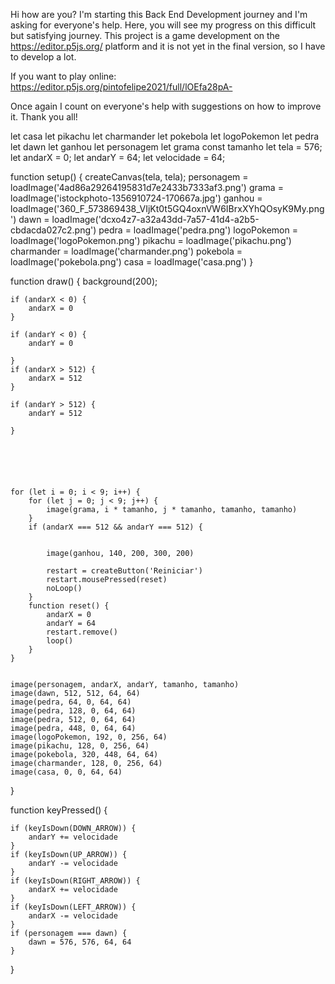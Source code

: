 Hi how are you?
I'm starting this Back End Development journey and I'm asking for everyone's help.
Here, you will see my progress on this difficult but satisfying journey.
This project is a game development on the https://editor.p5js.org/ platform and it is not yet in the final version, so I have to develop a lot.

If you want to play online:
https://editor.p5js.org/pintofelipe2021/full/lOEfa28pA-

Once again I count on everyone's help with suggestions on how to improve it. Thank you all!


let casa 
let pikachu 
let charmander 
let pokebola 
let logoPokemon 
let pedra 
let dawn 
let ganhou 
let personagem 
let grama 
const tamanho 
let tela = 576;
let andarX = 0;
let andarY = 64;
let velocidade = 64;

function setup() {
    createCanvas(tela, tela);
    personagem = loadImage('4ad86a29264195831d7e2433b7333af3.png')
    grama = loadImage('istockphoto-1356910724-170667a.jpg')
    ganhou = loadImage('360_F_573869438_VIjKt0t5GQ4oxnVW6IBrxXYhQOsyK9My.png')
    dawn = loadImage('dcxo4z7-a32a43dd-7a57-41d4-a2b5-cbdacda027c2.png')
    pedra = loadImage('pedra.png')
    logoPokemon = loadImage('logoPokemon.png')
    pikachu = loadImage('pikachu.png')
    charmander = loadImage('charmander.png')
    pokebola = loadImage('pokebola.png')
    casa = loadImage('casa.png')
}

function draw() {
    background(200);

    if (andarX < 0) {
        andarX = 0
    }

    if (andarY < 0) {
        andarY = 0

    }
    if (andarX > 512) {
        andarX = 512
    }

    if (andarY > 512) {
        andarY = 512

    }






    for (let i = 0; i < 9; i++) {
        for (let j = 0; j < 9; j++) {
            image(grama, i * tamanho, j * tamanho, tamanho, tamanho)
        }
        if (andarX === 512 && andarY === 512) {


            image(ganhou, 140, 200, 300, 200)

            restart = createButton('Reiniciar')
            restart.mousePressed(reset)
            noLoop()
        }
        function reset() {
            andarX = 0
            andarY = 64
            restart.remove()
            loop()
        }
    }


    image(personagem, andarX, andarY, tamanho, tamanho)
    image(dawn, 512, 512, 64, 64)
    image(pedra, 64, 0, 64, 64)
    image(pedra, 128, 0, 64, 64)
    image(pedra, 512, 0, 64, 64)
    image(pedra, 448, 0, 64, 64)
    image(logoPokemon, 192, 0, 256, 64)
    image(pikachu, 128, 0, 256, 64)
    image(pokebola, 320, 448, 64, 64)
    image(charmander, 128, 0, 256, 64)
    image(casa, 0, 0, 64, 64)

}

function keyPressed() {

    if (keyIsDown(DOWN_ARROW)) {
        andarY += velocidade
    }
    if (keyIsDown(UP_ARROW)) {
        andarY -= velocidade
    }
    if (keyIsDown(RIGHT_ARROW)) {
        andarX += velocidade
    }
    if (keyIsDown(LEFT_ARROW)) {
        andarX -= velocidade
    }
    if (personagem === dawn) {
        dawn = 576, 576, 64, 64
    }
}
